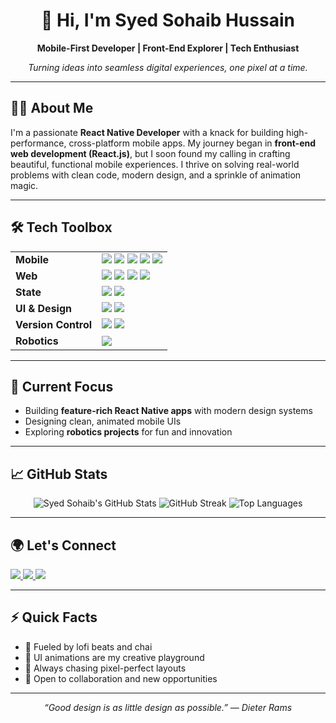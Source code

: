 <!-- Banner or Profile GIF (optional) -->
<!-- ![Banner](https://your-image-link.com/banner.gif) -->

<h1 align="center">👋 Hi, I'm Syed Sohaib Hussain</h1>
<p align="center">
  <b>Mobile-First Developer | Front-End Explorer | Tech Enthusiast</b>
</p>
<p align="center">
  <em>Turning ideas into seamless digital experiences, one pixel at a time.</em>
</p>

---

## 🧑‍💻 About Me

I'm a passionate **React Native Developer** with a knack for building high-performance, cross-platform mobile apps. My journey began in **front-end web development (React.js)**, but I soon found my calling in crafting beautiful, functional mobile experiences. I thrive on solving real-world problems with clean code, modern design, and a sprinkle of animation magic.

---

## 🛠️ Tech Toolbox

<table>
  <tr>
    <td><b>Mobile</b></td>
    <td>
      <img src="https://img.shields.io/badge/react_native-%2320232a.svg?style=for-the-badge&logo=react&logoColor=%2361DAFB"/>
      <img src="https://img.shields.io/badge/expo-%23000000.svg?style=for-the-badge&logo=expo&logoColor=white"/>
      <img src="https://img.shields.io/badge/CLI-%23000000.svg?style=for-the-badge&logo=react&logoColor=white"/>
      <img src="https://img.shields.io/badge/javascript-%23323330.svg?style=for-the-badge&logo=javascript&logoColor=%23F7DF1E"/>
      <img src="https://img.shields.io/badge/typescript-%23007ACC.svg?style=for-the-badge&logo=typescript&logoColor=white"/>
    </td>
  </tr>
  <tr>
    <td><b>Web</b></td>
    <td>
      <img src="https://img.shields.io/badge/react-%2320232a.svg?style=for-the-badge&logo=react&logoColor=%2361DAFB"/>
      <img src="https://img.shields.io/badge/Next-black?style=for-the-badge&logo=next.js&logoColor=white"/>
      <img src="https://img.shields.io/badge/html5-%23E34F26.svg?style=for-the-badge&logo=html5&logoColor=white"/>
      <img src="https://img.shields.io/badge/css3-%231572B6.svg?style=for-the-badge&logo=css3&logoColor=white"/>
    </td>
  </tr>
  <tr>
    <td><b>State</b></td>
    <td>
      <img src="https://img.shields.io/badge/zustand-%23ff9933.svg?style=for-the-badge&logo=react&logoColor=white"/>
      <img src="https://img.shields.io/badge/redux-%23593d88.svg?style=for-the-badge&logo=redux&logoColor=white"/>
    </td>
  </tr>
  <tr>
    <td><b>UI & Design</b></td>
    <td>
      <img src="https://img.shields.io/badge/tailwindcss-%2338B2AC.svg?style=for-the-badge&logo=tailwind-css&logoColor=white"/>
      <img src="https://img.shields.io/badge/css3-%231572B6.svg?style=for-the-badge&logo=css3&logoColor=white"/>
    </td>
  </tr>
  <tr>
    <td><b>Version Control</b></td>
    <td>
      <img src="https://img.shields.io/badge/git-%23F05032.svg?style=for-the-badge&logo=git&logoColor=white"/>
      <img src="https://img.shields.io/badge/github-%23121011.svg?style=for-the-badge&logo=github&logoColor=white"/>
    </td>
  </tr>
  <tr>
    <td><b>Robotics</b></td>
    <td>
      <img src="https://img.shields.io/badge/arduinoIDE-%232B65EC.svg?style=for-the-badge&logo=arduino&logoColor=white"/>
    </td>
  </tr>
</table>

---

## 🚀 Current Focus

- Building **feature-rich React Native apps** with modern design systems
- Designing clean, animated mobile UIs
- Exploring **robotics projects** for fun and innovation

---

## 📈 GitHub Stats

<p align="center">
  <img src="https://github-readme-stats.vercel.app/api?username=SyedSohaib456&show_icons=true&theme=radical&hide_border=true" alt="Syed Sohaib's GitHub Stats" />
  <img src="https://streak-stats.demolab.com?user=SyedSohaib456&theme=radical&hide_border=true" alt="GitHub Streak" />
  <img src="https://github-readme-stats.vercel.app/api/top-langs/?username=SyedSohaib456&layout=compact&theme=radical&hide_border=true" alt="Top Languages" />
</p>

---

## 🌍 Let's Connect

<p>
  <a href="https://linkedin.com/in/sohaib-hussain456">
    <img src="https://img.shields.io/badge/LinkedIn-%230077B5.svg?style=for-the-badge&logo=linkedin&logoColor=white"/>
  </a>
  <a href="https://instagram.com/syedsohaib456">
    <img src="https://img.shields.io/badge/Instagram-%23E4405F.svg?style=for-the-badge&logo=instagram&logoColor=white"/>
  </a>
  <a href="mailto:sohaibhussain456@gmail.com">
    <img src="https://img.shields.io/badge/Email-D14836?style=for-the-badge&logo=gmail&logoColor=white"/>
  </a>
</p>

---

## ⚡ Quick Facts

- 🧉 Fueled by lofi beats and chai
- 🎨 UI animations are my creative playground
- 🎯 Always chasing pixel-perfect layouts
- 🤝 Open to collaboration and new opportunities

---

<p align="center">
  <em>“Good design is as little design as possible.” — Dieter Rams</em>
</p> 

